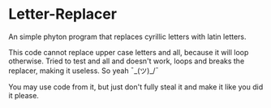 # Letter-Replacer
An simple phyton program that replaces cyrillic letters with latin letters. 

This code cannot replace upper case letters and all, because it will loop otherwise. Tried to test and all and doesn't work, loops and breaks the replacer, making it useless. So yeah ¯\_(ツ)_/¯


You may use code from it, but just don't fully steal it and make it like you did it please.
